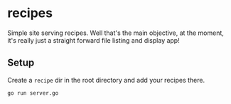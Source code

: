 recipes
=======

Simple site serving recipes. Well that's the main objective, at the moment, it's really just a straight forward file listing and display app!

Setup
-----

Create a `recipe` dir in the root directory and add your recipes there.

    go run server.go